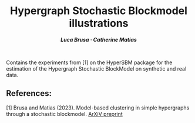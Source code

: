 <h1 align="center">Hypergraph Stochastic Blockmodel illustrations</h1>
<p align="center"> <span style="font-size: 14px;"><em><strong>Luca Brusa &middot; Catherine Matias</strong></em></span> </p>
<br>


Contains the experiments from [1] on the HyperSBM package for the estimation of the Hypergraph Stochastic BlockModel on synthetic and real data.

## References: 

  [1] Brusa and Matias (2023). Model-based clustering in simple hypergraphs through a stochastic blockmodel. [ArXiV preprint](https://arxiv.org/abs/2210.05983)
